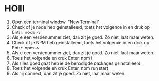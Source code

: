 # HOIII

1. Open een terminal window. "New Terminal"
2. Check of je node heb geinstalleerd, toets het volgende in en druk op Enter: node -v
3. Als je een versienummer ziet, dan zit je goed. Zo niet, laat maar weten.
4. Check of je NPM heb geinstalleerd, toets het volgende in en druk op Enter: npm -v
5. Als je een versienummer ziet, dan zit je goed. Zo niet, laat maar weten.
6. Toets het volgende en druk Enter: npm i
7. Als alles goed gaat heb je de benodigde packages geinstalleerd.
6. Toets het volgende en druk Enter: npm run start
7. Als hij connect, dan zit je goed. Zo niet, laat maar weten.
